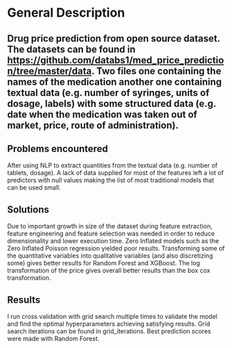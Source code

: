 # General Description
## Drug price prediction from open source dataset. The datasets can be found in https://github.com/databs1/med_price_prediction/tree/master/data. Two files one containing the names of the medication another one containing textual data (e.g. number of syringes, units of dosage, labels) with some structured data (e.g. date when the medication was taken out of market, price, route of administration).

## Problems encountered
After using NLP to extract quantities from the textual data (e.g. number of tablets, dosage). A lack of data supplied for most of the features left a lot of predictors with null values making the list of most traditional models that can be used small. 

## Solutions
Due to important growth in size of the dataset during feature extraction,  feature engineering and feature selection was needed in order to reduce dimensionality and lower execution time.
Zero Inflated models such as the Zero Inflated Poisson regression yielded poor results. Transforming some of the quantitative variables into qualitative variables (and also discretizing some) gives better results for Random Forest and XGBoost. 
The log transformation of the price gives overall better results than the box cox transformation.

## Results
I run cross validation with grid search multiple times to validate the model and find the optimal hyperparameters achieving satisfying results. Grid search iterations can be found in grid_iterations. Best prediction scores were made with Random Forest.
